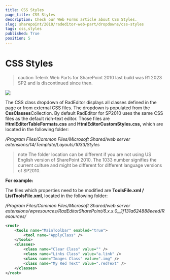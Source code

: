 ```yaml
---
title: CSS Styles
page_title: CSS Styles
description: Check our Web Forms article about CSS Styles.
slug: sharepoint/2010/radeditor-web-part/dropdowns/css-styles
tags: css,styles
published: True
position: 5
---
```


# CSS Styles

>caution Telerik Web Parts for SharePoint 2010 last build was R1 2023 SP2 and is discontinued since then.

![](images/DropDowns010.png)

The CSS class dropdown of RadEditor displays all classes defined in the page or from external CSS files. The dropdown is populated from the **CssClasses**Collection. By default RadEditor for SP2010 uses the same CSS files as the default rich-text editor. Those files are **HtmlEditorTableFormats.css** and **HtmlEditorCustomStyles.css,** which are located in the following folder:

_/Program Files/Common Files/Microsoft Shared/web server extensions/14/Template/Layouts/1033/Styles_

>note The folder location can be different if you are not using US English version of SharePoint 2010. The 1033 number signifies the current culture and might be different for different language versions of SP2010.

**For example:**

The files which properties need to be modified are **ToolsFile.xml / ListToolsFile.xml**, located in the following folder:

_/Program Files/Common Files/Microsoft Shared/web server extensions/wpresources/RadEditorSharePoint/6.x.x.0__1f131a624888eeed/Resources/_

````XML
<root>  
    <tools name="MainToolbar" enabled="true">    
        <tool name="ApplyClass" />  
    </tools>  
    <classes>    
        <class name="Clear Class" value="" />    
        <class name="Links Class" value="a.link" />    
        <class name="Images Class" value=".img" />    
        <class name="My Red Text" value=".redText" />  
    </classes>
</root>
````


